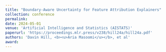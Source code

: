 ```yaml
---
title: "Boundary-Aware Uncertainty for Feature Attribution Explainers"
collection: conference
permalink: 
date: 2024-05-01
venue: 'Artificial Intelligence and Statistics (AISTATS)'
paperurl: 'https://proceedings.mlr.press/v238/hill24a/hill24a.pdf'
authors: 'Davin Hill, <b><u>Aria Masoomi</u></b>, et al'
award: 
---
```

